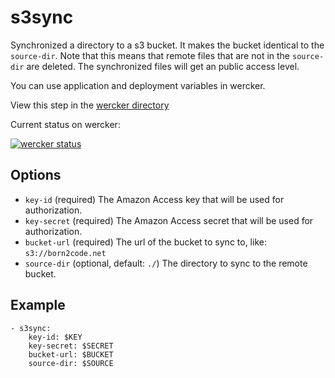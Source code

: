 # s3sync

Synchronized a directory to a s3 bucket. It makes the bucket identical to the `source-dir`.
Note that this means that remote files that are not in the `source-dir` are deleted. 
The synchronized files will get an public access level.

You can use application and deployment variables in wercker.

View this step in the [wercker directory](https://app.wercker.com/#applications/51c82a063179be4478002245/tab/details)

Current status on wercker:

[![wercker status](https://app.wercker.com/status/2064379a8b583cd1b5da16de3faa5583/m "wercker status")](https://app.wercker.com/project/bykey/2064379a8b583cd1b5da16de3faa5583)

## Options

* `key-id` (required) The Amazon Access key that will be used for authorization.
* `key-secret` (required) The Amazon Access secret that will be used for authorization.
* `bucket-url` (required) The url of the bucket to sync to, like: `s3://born2code.net`
* `source-dir` (optional, default: `./`) The directory to sync to the remote bucket.

## Example

    - s3sync:
        key-id: $KEY
        key-secret: $SECRET
        bucket-url: $BUCKET
        source-dir: $SOURCE
